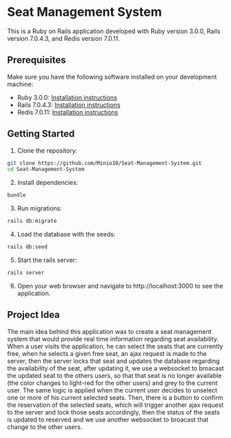 # Seat Management System

This is a Ruby on Rails application developed with Ruby version 3.0.0, Rails version 7.0.4.3, and Redis version 7.0.11.

## Prerequisites

Make sure you have the following software installed on your development machine:

- Ruby 3.0.0: [Installation instructions](https://www.ruby-lang.org/en/documentation/installation/)
- Rails 7.0.4.3: [Installation instructions](https://guides.rubyonrails.org/getting_started.html#installing-rails)
- Redis 7.0.11: [Installation instructions](https://redis.io/topics/quickstart)

## Getting Started

1. Clone the repository:

```bash
git clone https://github.com/Minio10/Seat-Management-System.git
cd Seat-Management-System
```

2. Install dependencies:

```bash
bundle
```

3. Run migrations:

```bash
rails db:migrate
```

4. Load the database with the seeds:

```bash
rails db:seed
```

5. Start the rails server:

```bash
rails server
```

6. Open your web browser and navigate to http://localhost:3000 to see the application.

## Project Idea

The main idea behind this application was to create a seat management system that would provide real time information regarding seat availability. When a user visits the application, he can select the seats that are currently free, when he selects a given free seat, an ajax request is made to the server, then the server locks that seat and updates the database regarding the availability of the seat, after updating it, we use a websocket to broacast the updated seat to the others users, so that that seat is no longer available (the color changes to light-red for the other users) and grey to the current user. The same logic is applied when the current user decides to unselect one or more of his current selected seats. Then, there is a button to confirm the reservation of the selected seats, which will trigger another ajax request to the server and lock those seats accordingly, then the status of the seats is updated to reserved and we use another websocket to broacast that change to the other users.
